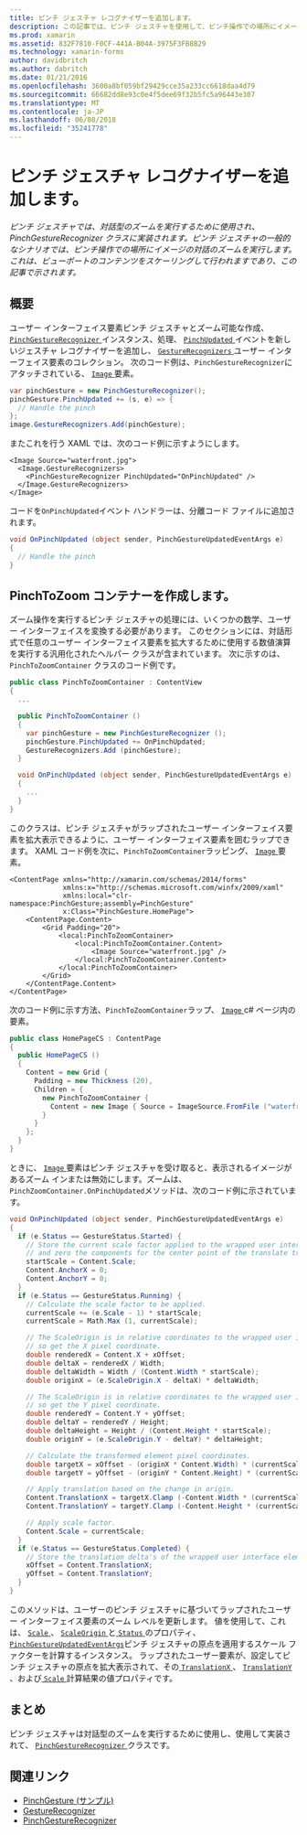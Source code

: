 ```yaml
---
title: ピンチ ジェスチャ レコグナイザーを追加します。
description: この記事では、ピンチ ジェスチャを使用して、ピンチ操作での場所にイメージの対話のズームを実行する方法について説明します。
ms.prod: xamarin
ms.assetid: 832F7810-F0CF-441A-B04A-3975F3FB8B29
ms.technology: xamarin-forms
author: davidbritch
ms.author: dabritch
ms.date: 01/21/2016
ms.openlocfilehash: 3600a8bf059bf29429cce35a233cc6618daa4d79
ms.sourcegitcommit: 66682dd8e93c0e4f5dee69f32b5fc5a96443e307
ms.translationtype: MT
ms.contentlocale: ja-JP
ms.lasthandoff: 06/08/2018
ms.locfileid: "35241778"
---
```

# <a name="adding-a-pinch-gesture-recognizer"></a>ピンチ ジェスチャ レコグナイザーを追加します。

_ピンチ ジェスチャでは、対話型のズームを実行するために使用され、PinchGestureRecognizer クラスに実装されます。ピンチ ジェスチャの一般的なシナリオでは、ピンチ操作での場所にイメージの対話のズームを実行します。これは、ビューポートのコンテンツをスケーリングして行われますであり、この記事で示されます。_

## <a name="overview"></a>概要

ユーザー インターフェイス要素ピンチ ジェスチャとズーム可能な作成、 [ `PinchGestureRecognizer` ](https://developer.xamarin.com/api/type/Xamarin.Forms.PinchGestureRecognizer/)インスタンス、処理、 [ `PinchUpdated` ](https://developer.xamarin.com/api/event/Xamarin.Forms.PinchGestureRecognizer.PinchUpdated/)イベントを新しいジェスチャ レコグナイザーを追加し、 [`GestureRecognizers` ](https://developer.xamarin.com/api/property/Xamarin.Forms.View.GestureRecognizers/)ユーザー インターフェイス要素のコレクション。 次のコード例は、`PinchGestureRecognizer`にアタッチされている、 [ `Image` ](https://developer.xamarin.com/api/type/Xamarin.Forms.Image/)要素。

```csharp
var pinchGesture = new PinchGestureRecognizer();
pinchGesture.PinchUpdated += (s, e) => {
  // Handle the pinch
};
image.GestureRecognizers.Add(pinchGesture);
```

またこれを行う XAML では、次のコード例に示すようにします。

```xaml
<Image Source="waterfront.jpg">
  <Image.GestureRecognizers>
    <PinchGestureRecognizer PinchUpdated="OnPinchUpdated" />
  </Image.GestureRecognizers>
</Image>
```

コードを`OnPinchUpdated`イベント ハンドラーは、分離コード ファイルに追加されます。

```csharp
void OnPinchUpdated (object sender, PinchGestureUpdatedEventArgs e)
{
  // Handle the pinch
}
```

## <a name="creating-a-pinchtozoom-container"></a>PinchToZoom コンテナーを作成します。

ズーム操作を実行するピンチ ジェスチャの処理には、いくつかの数学、ユーザー インターフェイスを変換する必要があります。 このセクションには、対話形式で任意のユーザー インターフェイス要素を拡大するために使用する数値演算を実行する汎用化されたヘルパー クラスが含まれています。 次に示すのは、`PinchToZoomContainer` クラスのコード例です。

```csharp
public class PinchToZoomContainer : ContentView
{
  ...

  public PinchToZoomContainer ()
  {
    var pinchGesture = new PinchGestureRecognizer ();
    pinchGesture.PinchUpdated += OnPinchUpdated;
    GestureRecognizers.Add (pinchGesture);
  }

  void OnPinchUpdated (object sender, PinchGestureUpdatedEventArgs e)
  {
    ...
  }
}
```

このクラスは、ピンチ ジェスチャがラップされたユーザー インターフェイス要素を拡大表示できるように、ユーザー インターフェイス要素を囲むラップできます。 XAML コード例を次に、`PinchToZoomContainer`ラッピング、 [ `Image` ](https://developer.xamarin.com/api/type/Xamarin.Forms.Image/)要素。

```xaml
<ContentPage xmlns="http://xamarin.com/schemas/2014/forms"
             xmlns:x="http://schemas.microsoft.com/winfx/2009/xaml"
             xmlns:local="clr-namespace:PinchGesture;assembly=PinchGesture"
             x:Class="PinchGesture.HomePage">
    <ContentPage.Content>
        <Grid Padding="20">
            <local:PinchToZoomContainer>
                <local:PinchToZoomContainer.Content>
                    <Image Source="waterfront.jpg" />
                </local:PinchToZoomContainer.Content>
            </local:PinchToZoomContainer>
        </Grid>
    </ContentPage.Content>
</ContentPage>
```

次のコード例に示す方法、`PinchToZoomContainer`ラップ、 [ `Image` ](https://developer.xamarin.com/api/type/Xamarin.Forms.Image/) c# ページ内の要素。

```csharp
public class HomePageCS : ContentPage
{
  public HomePageCS ()
  {
    Content = new Grid {
      Padding = new Thickness (20),
      Children = {
        new PinchToZoomContainer {
          Content = new Image { Source = ImageSource.FromFile ("waterfront.jpg") }
        }
      }
    };
  }
}
```

ときに、 [ `Image` ](https://developer.xamarin.com/api/type/Xamarin.Forms.Image/)要素はピンチ ジェスチャを受け取ると、表示されるイメージがあるズーム インまたは無効にします。ズームは、`PinchZoomContainer.OnPinchUpdated`メソッドは、次のコード例に示されています。

```csharp
void OnPinchUpdated (object sender, PinchGestureUpdatedEventArgs e)
{
  if (e.Status == GestureStatus.Started) {
    // Store the current scale factor applied to the wrapped user interface element,
    // and zero the components for the center point of the translate transform.
    startScale = Content.Scale;
    Content.AnchorX = 0;
    Content.AnchorY = 0;
  }
  if (e.Status == GestureStatus.Running) {
    // Calculate the scale factor to be applied.
    currentScale += (e.Scale - 1) * startScale;
    currentScale = Math.Max (1, currentScale);

    // The ScaleOrigin is in relative coordinates to the wrapped user interface element,
    // so get the X pixel coordinate.
    double renderedX = Content.X + xOffset;
    double deltaX = renderedX / Width;
    double deltaWidth = Width / (Content.Width * startScale);
    double originX = (e.ScaleOrigin.X - deltaX) * deltaWidth;

    // The ScaleOrigin is in relative coordinates to the wrapped user interface element,
    // so get the Y pixel coordinate.
    double renderedY = Content.Y + yOffset;
    double deltaY = renderedY / Height;
    double deltaHeight = Height / (Content.Height * startScale);
    double originY = (e.ScaleOrigin.Y - deltaY) * deltaHeight;

    // Calculate the transformed element pixel coordinates.
    double targetX = xOffset - (originX * Content.Width) * (currentScale - startScale);
    double targetY = yOffset - (originY * Content.Height) * (currentScale - startScale);

    // Apply translation based on the change in origin.
    Content.TranslationX = targetX.Clamp (-Content.Width * (currentScale - 1), 0);
    Content.TranslationY = targetY.Clamp (-Content.Height * (currentScale - 1), 0);

    // Apply scale factor.
    Content.Scale = currentScale;
  }
  if (e.Status == GestureStatus.Completed) {
    // Store the translation delta's of the wrapped user interface element.
    xOffset = Content.TranslationX;
    yOffset = Content.TranslationY;
  }
}
```

このメソッドは、ユーザーのピンチ ジェスチャに基づいてラップされたユーザー インターフェイス要素のズーム レベルを更新します。 値を使用して、これは、 [ `Scale` ](https://developer.xamarin.com/api/property/Xamarin.Forms.PinchGestureUpdatedEventArgs.Scale/)、 [ `ScaleOrigin` ](https://developer.xamarin.com/api/property/Xamarin.Forms.PinchGestureUpdatedEventArgs.ScaleOrigin/)と[ `Status` ](https://developer.xamarin.com/api/property/Xamarin.Forms.PinchGestureUpdatedEventArgs.Status/)のプロパティ、 [ `PinchGestureUpdatedEventArgs`](https://developer.xamarin.com/api/type/Xamarin.Forms.PinchGestureUpdatedEventArgs/)ピンチ ジェスチャの原点を適用するスケール ファクターを計算するインスタンス。 ラップされたユーザー要素が、設定してピンチ ジェスチャの原点を拡大表示されて、その[ `TranslationX` ](https://developer.xamarin.com/api/property/Xamarin.Forms.VisualElement.TranslationX/)、 [ `TranslationY` ](https://developer.xamarin.com/api/property/Xamarin.Forms.VisualElement.TranslationY/)、および[ `Scale` ](https://developer.xamarin.com/api/property/Xamarin.Forms.VisualElement.Scale/)計算結果の値プロパティです。

## <a name="summary"></a>まとめ

ピンチ ジェスチャは対話型のズームを実行するために使用し、使用して実装されて、 [ `PinchGestureRecognizer` ](https://developer.xamarin.com/api/type/Xamarin.Forms.PinchGestureRecognizer/)クラスです。


## <a name="related-links"></a>関連リンク

- [PinchGesture (サンプル)](https://developer.xamarin.com/samples/xamarin-forms/WorkingWithGestures/PinchGesture/)
- [GestureRecognizer](https://developer.xamarin.com/api/type/Xamarin.Forms.GestureRecognizer/)
- [PinchGestureRecognizer](https://developer.xamarin.com/api/type/Xamarin.Forms.PinchGestureRecognizer/)
